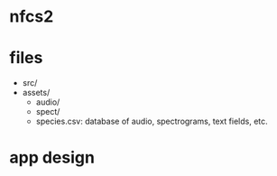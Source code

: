# nfcs2

# files
* src/
* assets/
  - audio/
  - spect/
  - species.csv: database of audio, spectrograms, text fields, etc.


# app design

